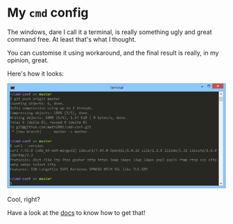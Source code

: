 # My `cmd` config

The windows, dare I call it a terminal, is really something ugly and great command free. At least
that's what I thought.

You can customise it using workaround, and the final result is really, in my opinion, great.

Here's how it looks:

![screenshot of a window terminal with the monokai color scheme](docs/imgs/curl.png)

Cool, right?

Have a look at the [docs](https://math2001.github.io/cmd-conf) to know how to get that!
